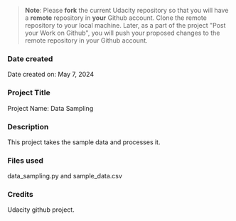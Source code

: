 >**Note**: Please **fork** the current Udacity repository so that you will have a **remote** repository in **your** Github account. Clone the remote repository to your local machine. Later, as a part of the project "Post your Work on Github", you will push your proposed changes to the remote repository in your Github account.

### Date created
Date created on: May 7, 2024

### Project Title
Project Name: Data Sampling

### Description
This project takes the sample data and processes it.

### Files used
data_sampling.py and sample_data.csv

### Credits
Udacity github project.


